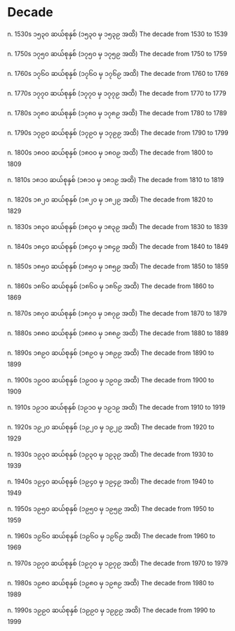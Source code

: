 # Decade

n. 1530s
၁၅၃၀ ဆယ်စုနှစ် (၁၅၃၀ မှ ၁၅၃၉ အထိ)
The decade from 1530 to 1539

n. 1750s
၁၇၅၀ ဆယ်စုနှစ် (၁၇၅၀ မှ ၁၇၅၉ အထိ)
The decade from 1750 to 1759

n. 1760s
၁၇၆၀ ဆယ်စုနှစ် (၁၇၆၀ မှ ၁၇၆၉ အထိ)
The decade from 1760 to 1769

n. 1770s
၁၇၇၀ ဆယ်စုနှစ် (၁၇၇၀ မှ ၁၇၇၉ အထိ)
The decade from 1770 to 1779

n. 1780s
၁၇၈၀ ဆယ်စုနှစ် (၁၇၈၀ မှ ၁၇၈၉ အထိ)
The decade from 1780 to 1789

n. 1790s
၁၇၉၀ ဆယ်စုနှစ် (၁၇၉၀ မှ ၁၇၉၉ အထိ)
The decade from 1790 to 1799

n. 1800s
၁၈၀၀ ဆယ်စုနှစ် (၁၈၀၀ မှ ၁၈၀၉ အထိ)
The decade from 1800 to 1809

n. 1810s
၁၈၁၀ ဆယ်စုနှစ် (၁၈၁၀ မှ ၁၈၁၉ အထိ)
The decade from 1810 to 1819

n. 1820s
၁၈၂၀ ဆယ်စုနှစ် (၁၈၂၀ မှ ၁၈၂၉ အထိ)
The decade from 1820 to 1829

n. 1830s
၁၈၃၀ ဆယ်စုနှစ် (၁၈၃၀ မှ ၁၈၃၉ အထိ)
The decade from 1830 to 1839

n. 1840s
၁၈၄၀ ဆယ်စုနှစ် (၁၈၄၀ မှ ၁၈၄၉ အထိ)
The decade from 1840 to 1849

n. 1850s
၁၈၅၀ ဆယ်စုနှစ် (၁၈၅၀ မှ ၁၈၅၉ အထိ)
The decade from 1850 to 1859

n. 1860s
၁၈၆၀ ဆယ်စုနှစ် (၁၈၆၀ မှ ၁၈၆၉ အထိ)
The decade from 1860 to 1869

n. 1870s
၁၈၇၀ ဆယ်စုနှစ် (၁၈၇၀ မှ ၁၈၇၉ အထိ)
The decade from 1870 to 1879

n. 1880s
၁၈၈၀ ဆယ်စုနှစ် (၁၈၈၀ မှ ၁၈၈၉ အထိ)
The decade from 1880 to 1889

n. 1890s
၁၈၉၀ ဆယ်စုနှစ် (၁၈၉၀ မှ ၁၈၉၉ အထိ)
The decade from 1890 to 1899

n. 1900s
၁၉၀၀ ဆယ်စုနှစ် (၁၉၀၀ မှ ၁၉၀၉ အထိ)
The decade from 1900 to 1909

n. 1910s
၁၉၁၀ ဆယ်စုနှစ် (၁၉၁၀ မှ ၁၉၁၉ အထိ)
The decade from 1910 to 1919

n. 1920s
၁၉၂၀ ဆယ်စုနှစ် (၁၉၂၀ မှ ၁၉၂၉ အထိ)
The decade from 1920 to 1929

n. 1930s
၁၉၃၀ ဆယ်စုနှစ် (၁၉၃၀ မှ ၁၉၃၉ အထိ)
The decade from 1930 to 1939

n. 1940s
၁၉၄၀ ဆယ်စုနှစ် (၁၉၄၀ မှ ၁၉၄၉ အထိ)
The decade from 1940 to 1949

n. 1950s
၁၉၅၀ ဆယ်စုနှစ် (၁၉၅၀ မှ ၁၉၅၉ အထိ)
The decade from 1950 to 1959

n. 1960s
၁၉၆၀ ဆယ်စုနှစ် (၁၉၆၀ မှ ၁၉၆၉ အထိ)
The decade from 1960 to 1969

n. 1970s
၁၉၇၀ ဆယ်စုနှစ် (၁၉၇၀ မှ ၁၉၇၉ အထိ)
The decade from 1970 to 1979

n. 1980s
၁၉၈၀ ဆယ်စုနှစ် (၁၉၈၀ မှ ၁၉၈၉ အထိ)
The decade from 1980 to 1989

n. 1990s
၁၉၉၀ ဆယ်စုနှစ် (၁၉၉၀ မှ ၁၉၉၉ အထိ)
The decade from 1990 to 1999
